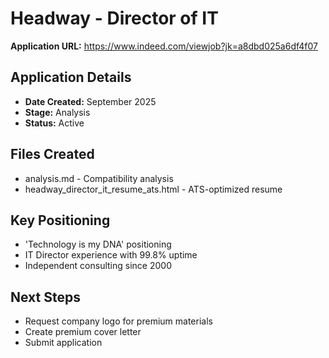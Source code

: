 # Headway - Director of IT

**Application URL:** https://www.indeed.com/viewjob?jk=a8dbd025a6df4f07

## Application Details
- **Date Created:** September 2025
- **Stage:** Analysis
- **Status:** Active

## Files Created
- analysis.md - Compatibility analysis
- headway_director_it_resume_ats.html - ATS-optimized resume

## Key Positioning
- 'Technology is my DNA' positioning
- IT Director experience with 99.8% uptime
- Independent consulting since 2000

## Next Steps
- Request company logo for premium materials
- Create premium cover letter
- Submit application
